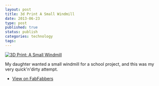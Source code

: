 ```yaml
--- 
layout: post 
title: 3d Print A Small Windmill
date: 2013-06-23
type: post 
published: true 
status: publish
categories: technology
tags: 
---
```


[![3D Print: A Small
Windmill]({{%20site.baseurl%20}}/assets/dscf2175.jpg)](http://www.fabfabbers.com/models/id/175/windmill-by-chrisjrob)

My daughter wanted a small windmill for a school project, and this was
my very quick'n'dirty attempt.

-   [View on
    FabFabbers](http://www.fabfabbers.com/models/id/175/windmill-by-chrisjrob)

